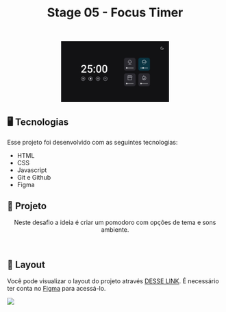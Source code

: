 <h1 align="center"> Stage 05 - Focus Timer</h1>

<br />

<p align="center">
  <img alt="layout desafio criando formulários" src="images/layout.jpg" width="50%">
</p>

## 🖥️ Tecnologias

Esse projeto foi desenvolvido com as seguintes tecnologias:

- HTML
- CSS
- Javascript
- Git e Github
- Figma

## 📂 Projeto

<p align="center">
 Neste desafio a ideia é criar um pomodoro com opções de tema e sons ambiente.
</p>

<br/>

## 🔖 Layout

Você pode visualizar o layout do projeto através [DESSE LINK](https://www.figma.com/file/nlJJAVuGDc1tnDKqUW4FJA/Stage-05---Dark-Mode-FocusTimer/duplicate). É necessário ter conta no [Figma](https://figma.com) para acessá-lo.

<div>
  <img align="centeer" alt"FIGMA" height="30" widht"40" src="https://cdn.jsdelivr.net/gh/devicons/devicon/icons/figma/figma-original.svg"/>
</div>
